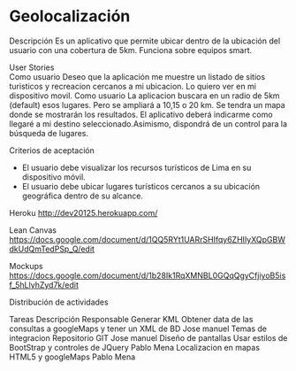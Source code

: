 Geolocalización
===============

Descripción
Es un aplicativo que permite ubicar dentro de la ubicación del usuario con una cobertura de 5km. Funciona sobre equipos smart.

User Stories  	
Como usuario	Deseo que la aplicación me muestre un listado de sitios turisticos y recreacion cercanos a mi ubicacion. 
				Lo quiero ver en mi dispositivo movil.
Como usuario	La aplicacion buscara en un radio de 5km (default) esos lugares. Pero se ampliará a 10,15 o 20 km. Se 
				tendra un mapa donde se mostrarán los resultados. El aplicativo deberá indicarme como llegaré a mi destino
				seleccionado.Asimismo, dispondrá de un control para la búsqueda de lugares.
		
		
Criterios de aceptación		
 -	El usuario debe visualizar los recursos turísticos de Lima en su dispositivo móvil.	
 -	El usuario debe ubicar lugares turísticos cercanos a su ubicación geográfica dentro de su alcance.	

Heroku
	http://dev20125.herokuapp.com/

Lean Canvas	
  	https://docs.google.com/document/d/1QQ5RYt1UARrSHIfqy6ZHIIyXQpGBWdkUdQmTedPSp_Q/edit	
		
Mockups	
  	https://docs.google.com/document/d/1b28Ik1RqXMNBL0GQqQgyCfjiyoB5isf_5hLlyhZyd7k/edit	
		
Distribución de actividades		

Tareas		Descripción			Responsable
Generar KML 	                    Obtener data de las consultas a googleMaps y tener un XML de BD 	  Jose manuel
Temas de integracion	            Repositorio GIT	                                                  Jose manuel
Diseño de pantallas	              Usar estilos de BootStrap y controles de JQuery	                  Pablo Mena
Localizacion en mapas	            HTML5 y googleMaps	                                              Pablo Mena		
		
		
		